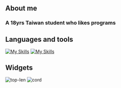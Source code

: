 ## About me
### A 18yrs Taiwan student who likes programs

## Languages and tools
[![My Skills](https://skillicons.dev/icons?i=python,javascript,html,css,c#)](https://skillicons.dev)
[![My Skills](https://skillicons.dev/icons?i=sqlite,git,github)](https://skillicons.dev)

## Widgets
![top-len](https://github-readme-stats.vercel.app/api/top-langs/?username=cjenf&langs_count=8&theme=nord&locale=en)
![cord](https://github-readme-stats.vercel.app/api?username=cjenf&show_icons=true&theme=nord)



